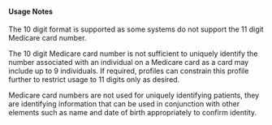 #### Usage Notes

The 10 digit format is supported as some systems do not support the 11 digit Medicare card number. 

The 10 digit Medicare card number is not sufficient to uniquely identify the number associated with an individual on a Medicare card as a card may include up to 9 individuals. If required, profiles can constrain this profile further to restrict usage to 11 digits only as desired.

Medicare card numbers are not used for uniquely identifying patients, they are identifying information that can be used in conjunction with other elements such as name and date of birth appropriately to confirm identity.
